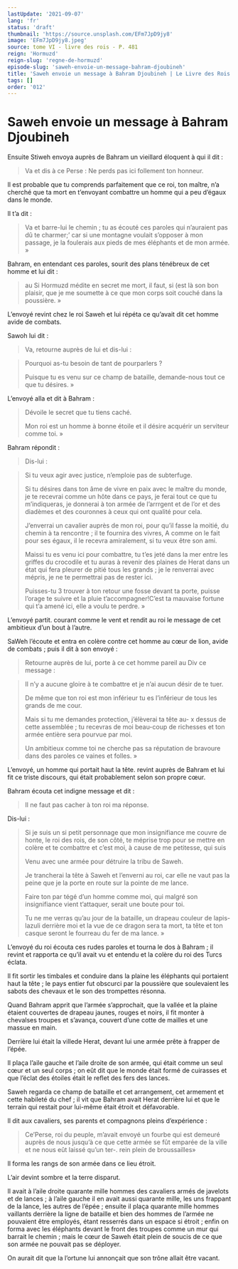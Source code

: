 ```yaml
---
lastUpdate: '2021-09-07'
lang: 'fr'
status: 'draft'
thumbnail: 'https://source.unsplash.com/EFm7JpD9jy8'
image: 'EFm7JpD9jy8.jpeg'
source: tome VI - livre des rois - P. 481
reign: 'Hormuzd'
reign-slug: 'regne-de-hormuzd'
episode-slug: 'saweh-envoie-un-message-bahram-djoubineh'
title: 'Saweh envoie un message à Bahram Djoubineh | Le Livre des Rois | Shâhnâmeh'
tags: []
order: '012'
---
```


<!-- LTeX: language=fr -->

# Saweh envoie un message à Bahram Djoubineh

Ensuite Stiweh envoya auprès de Bahram un vieillard éloquent à qui il dit :

> Va et dis à ce Perse : Ne perds pas ici follement ton honneur.

Il est probable que tu comprends parfaitement que ce roi, ton maître, n’a cherché que ta mort en t’envoyant combattre un homme qui a peu d’égaux dans le monde.

Il t’a dit :

> Va et barre-lui le chemin ; tu as écouté ces paroles qui n’auraient pas dû te charmer;’
car si une montagne voulait s’opposer à mon passage, je la foulerais aux pieds de mes éléphants et de mon armée. »

Bahram, en entendant ces paroles, sourit des plans ténébreux de cet homme et lui dit :

> au Si Hormuzd médite en secret me mort, il faut, si
(est là son bon plaisir, que je me soumette à ce que mon corps soit couché dans la poussière. »

L’envoyé revint chez le roi Saweh et lui répéta ce qu’avait dit cet homme avide de combats.

Sawoh lui dit :

> Va, retourne auprès de lui et dis-lui :

> Pourquoi as-tu besoin de tant de pourparlers ?
>
> Puisque tu es venu sur ce champ de bataille, demande-nous tout ce que tu désires. »

L’envoyé alla et dit à Bahram :

> Dévoile le secret que tu tiens caché.
>
> Mon roi est un homme à bonne étoile et il désire acquérir un serviteur comme toi. »

Bahram répondit :

> Dis-lui :

> Si tu veux agir avec justice, n’emploie pas de subterfuge.
>
> Si tu désires dans ton âme de vivre en paix avec le maître du monde, je te recevrai comme un hôte dans ce pays, je ferai tout ce que tu m’indiqueras, je donnerai à ton armée de l’arrrgent et de l’or et des diadèmes et des couronnes à ceux qui ont qualité pour cela.
>
> J’enverrai un cavalier auprès de mon roi, pour qu’il fasse la moitié, du chemin à ta rencontre ; il te fournira des vivres, A comme on le fait pour ses égaux, il le recevra amiralement, si tu veux être son ami.
>
> Maissi tu es venu ici pour combattre, tu t’es jeté dans la mer entre les griffes du crocodile et tu auras à revenir des plaines de Herat dans un état qui fera pleurer de pitié tous les grands ; je le renverrai avec mépris, je ne te permettrai pas de rester ici.
>
> Puisses-tu 3 trouver à ton retour une fosse devant ta porte, puisse l’orage te suivre et la pluie t’accompagner!C’est ta mauvaise fortune qui t’a amené ici, elle a voulu te perdre. »

L’envoyé partit. courant comme le vent et rendit au roi le message de cet ambitieux d’un bout à l’autre.

SaWeh l’écoute et entra en colère contre cet homme au cœur de lion, avide de combats ; puis il dit à son envoyé :

> Retourne auprès de lui, porte à ce cet homme pareil au Div ce message :

> Il n’y a aucune gloire à te combattre et je n’ai aucun désir de te tuer.
>
> De même que ton roi est mon inférieur tu es l’inférieur de tous les grands de me cour.
>
> Mais si tu me demandes protection, j’élèverai ta tête au-
x dessus de cette assemblée ; tu recevras de moi beau-coup de richesses et ton armée entière sera pourvue par moi.
>
> Un ambitieux comme toi ne cherche pas sa réputation de bravoure dans des paroles ce vaines et folles. »

L’envoyé, un homme qui portait haut la tête. revint auprès de Bahram et lui fit ce triste discours, qui était probablement selon son propre cœur.

Bahram écouta cet indigne message et dit :

> Il ne faut pas cacher à ton roi ma réponse.

Dis-lui :

> Si je suis un si petit personnage que mon insignifiance me couvre de honte, le roi des rois, de son côté, te méprise trop pour se mettre en colère et te combattre et c’est moi, à cause de me petitesse, qui suis
>
> Venu avec une armée pour détruire la tribu de Saweh.
>
> Je trancherai la tête à Saweh et l’enverni au roi, car elle ne vaut pas la peine que je la porte en route sur la pointe de me lance.
>
> Faire ton par tégé d’un homme comme moi, qui malgré son insignifiance vient t’attaquer, serait une boute pour toi.
>
> Tu ne me verras qu’au jour de la bataille, un drapeau couleur de lapis-lazuli derrière moi et la vue de ce dragon sera ta mort, ta tête et ton casque seront le fourreau du fer de ma lance. »

L’envoyé du roi écouta ces rudes paroles et tourna le dos à Bahram ; il revint et rapporta ce qu’il avait vu et entendu et la colère du roi des Turcs éclata.

Il fit sortir les timbales et conduire dans la plaine les éléphants qui portaient haut la tête ; le pays entier fut obscurci par la poussière que soulevaient les sabots des chevaux et le son des trompettes résonna.

Quand Bahram apprit que l’armée s’approchait, que la vallée et la plaine étaient couvertes de drapeau jaunes, rouges et noirs, il fit monter à chevalses troupes et s’avança, couvert d’une cotte de mailles et une massue en main.

Derrière lui était la villede Herat, devant lui une armée prête à frapper de l’épée.

Il plaça l’aile gauche et l’aile droite de son armée, qui était comme un seul cœur et un seul corps ; on eût dit que le monde était formé de cuirasses et que l’éclat des étoiles était le reflet des fers des lances.

Saweh regarda ce champ de bataille et cet arrangement, cet armement et cette habileté du chef ; il vit que Bahram avait Herat derrière lui et que le terrain qui restait pour lui-même était étroit et défavorable.

Il dit aux cavaliers, ses parents et compagnons pleins d’expérience :

> Ce’Perse, roi du peuple, m’avait envoyé un fourbe qui est demeuré auprès de nous jusqu’à ce que cette armée se fût emparée de la ville et ne nous eût laissé qu’un ter-.
rein plein de broussailles»

Il forma les rangs de son armée dans ce lieu étroit.

L’air devint sombre et la terre disparut.

Il avait à l’aile droite quarante mille hommes des cavaliers armés de javelots et de lances ; à l’aile gauche il en avait aussi quarante mille, les uns frappant de la lance, les autres de l’épée ; ensuite il plaça quarante mille hommes vaillants derrière la ligne de bataille et bien des hommes de l’armée ne pouvaient être employés, étant resserrés dans un espace si étroit ; enfin on forma avec les éléphants devant le front des troupes comme un mur qui barrait le chemin ; mais le cœur de Saweh était plein de soucis de ce que son armée ne pouvait pas se déployer.

On aurait dit que la l’ortune lui annonçait que son trône allait être vacant.
